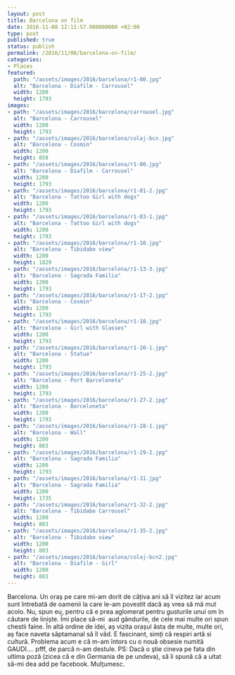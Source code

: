 ```yaml
---
layout: post
title: Barcelona on film
date: 2016-11-08 12:11:57.000000000 +02:00
type: post
published: true
status: publish
permalink: /2016/11/08/barcelona-on-film/
categories:
- Places
featured:
  path: "/assets/images/2016/barcelona/r1-00.jpg"
  alt: "Barcelona - Diafilm - Carrousel"
  width: 1200
  height: 1793
images:
- path: "/assets/images/2016/barcelona/carrousel.jpg"
  alt: "Barcelona - Carrousel"
  width: 1200
  height: 1793
- path: "/assets/images/2016/barcelona/colaj-bcn.jpg"
  alt: "Barcelona - Cosmin"
  width: 1200
  height: 858
- path: "/assets/images/2016/barcelona/r1-00.jpg"
  alt: "Barcelona - Diafilm - Carrousel"
  width: 1200
  height: 1793
- path: "/assets/images/2016/barcelona/r1-01-2.jpg"
  alt: "Barcelona - Tattoo Girl with dogs"
  width: 1200
  height: 1793
- path: "/assets/images/2016/barcelona/r1-03-1.jpg"
  alt: "Barcelona - Tattoo Girl with dogs"
  width: 1200
  height: 1793
- path: "/assets/images/2016/barcelona/r1-10.jpg"
  alt: "Barcelona - Tibidabo view"
  width: 1200
  height: 1829
- path: "/assets/images/2016/barcelona/r1-13-3.jpg"
  alt: "Barcelona - Sagrada Familia"
  width: 1200
  height: 1793
- path: "/assets/images/2016/barcelona/r1-17-2.jpg"
  alt: "Barcelona - Cosmin"
  width: 1200
  height: 1793
- path: "/assets/images/2016/barcelona/r1-18.jpg"
  alt: "Barcelona - Girl with Glasses"
  width: 1200
  height: 1793
- path: "/assets/images/2016/barcelona/r1-20-1.jpg"
  alt: "Barcelona - Statue"
  width: 1200
  height: 1793
- path: "/assets/images/2016/barcelona/r1-25-2.jpg"
  alt: "Barcelona - Port Barceloneta"
  width: 1200
  height: 1793
- path: "/assets/images/2016/barcelona/r1-27-2.jpg"
  alt: "Barcelona - Barceloneta"
  width: 1200
  height: 1793
- path: "/assets/images/2016/barcelona/r1-28-1.jpg"
  alt: "Barcelona - Wall"
  width: 1200
  height: 803
- path: "/assets/images/2016/barcelona/r1-29-2.jpg"
  alt: "Barcelona - Sagrada Familia"
  width: 1200
  height: 1793
- path: "/assets/images/2016/barcelona/r1-31.jpg"
  alt: "Barcelona - Sagrada Familia"
  width: 1200
  height: 1735
- path: "/assets/images/2016/barcelona/r1-32-2.jpg"
  alt: "Barcelona - Tibidabo Carrousel"
  width: 1200
  height: 803
- path: "/assets/images/2016/barcelona/r1-35-2.jpg"
  alt: "Barcelona - Tibidabo view"
  width: 1200
  height: 803
- path: "/assets/images/2016/barcelona/colaj-bcn2.jpg"
  alt: "Barcelona - Diafilm - Girl"
  width: 1200
  height: 803
---
```

Barcelona. Un oraș pe care mi-am dorit de câțiva ani să îl vizitez iar acum sunt întrebată de oamenii la care le-am povestit dacă aș vrea să mă mut acolo. Nu, spun eu, pentru că e prea aglomerat pentru gusturile unui om în căutare de liniște. Îmi place să-mi  aud gândurile, de cele mai multe ori spun chestii faine. În altă ordine de idei, aș vizita orașul ăsta de multe, multe ori, aș face naveta săptamanal să îl văd. E fascinant, simți că respiri artă si cultură. Problema acum e că m-am întors cu o nouă obsesie numită GAUDI.... pfff, de parcă n-am destule.
PS: Dacă o ştie cineva pe fata din ultima poză (zicea că e din Germania de pe undeva), să îi spună că a uitat să-mi dea add pe facebook. Mulţumesc.
